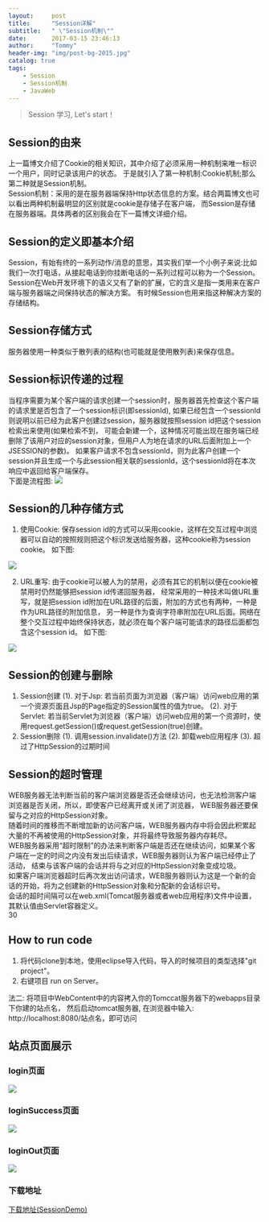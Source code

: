 ```yaml
---
layout:     post
title:      "Session详解"
subtitle:   " \"Session机制\""
date:       2017-03-15 23:46:13
author:     "Tommy"
header-img: "img/post-bg-2015.jpg"
catalog: true
tags:
    - Session
    - Session机制
	- JavaWeb
---
```


> Session 学习, Let's start！

## Session的由来

上一篇博文介绍了Cookie的相关知识，其中介绍了必须采用一种机制来唯一标识一个用户，同时记录该用户的状态。
于是就引入了第一种机制:Cookie机制;那么第二种就是Session机制。<br/>
Session机制：采用的是在服务器端保持Http状态信息的方案。结合两篇博文也可以看出两种机制最明显的区别就是cookie是存储子在客户端，
而Session是存储在服务器端。具体两者的区别我会在下一篇博文详细介绍。
	
## Session的定义即基本介绍

Session，有始有终的一系列动作/消息的意思，其实我们举一个小例子来说:比如我们一次打电话，从接起电话到你挂断电话的一系列过程可以称为一个Session。
Session在Web开发环境下的语义又有了新的扩展，它的含义是指一类用来在客户端与服务器端之间保持状态的解决方案。
   有时候Session也用来指这种解决方案的存储结构。

## Session存储方式
服务器使用一种类似于散列表的结构(也可能就是使用散列表)来保存信息。
	
## Session标识传递的过程

当程序需要为某个客户端的请求创建一个session时，服务器首先检查这个客户端的请求里是否包含了一个session标识(即sessionId),
如果已经包含一个sessionId则说明以前已经为此客户创建过session，服务器就按照session id把这个session检索出来使用(如果检索不到，
可能会新建一个，这种情况可能出现在服务端已经删除了该用户对应的session对象，但用户人为地在请求的URL后面附加上一个JSESSION的参数)。
如果客户请求不包含sessionId，则为此客户创建一个session并且生成一个与此session相关联的sessionId，这个sessionId将在本次响应中返回给客户端保存。<br/>
下面是流程图:
<img src="/img/session/processofsession.png">

## Session的几种存储方式

1. 使用Cookie: 保存session id的方式可以采用cookie，这样在交互过程中浏览器可以自动的按照规则把这个标识发送给服务器，这种cookie称为session cookie。
如下图:
<img src="/img/session/sessioncookie.png">

2. URL重写: 由于cookie可以被人为的禁用，必须有其它的机制以便在cookie被禁用时仍然能够把session id传递回服务器，
   经常采用的一种技术叫做URL重写，就是把session id附加在URL路径的后面，附加的方式也有两种，一种是作为URL路径的附加信息，
   另一种是作为查询字符串附加在URL后面。网络在整个交互过程中始终保持状态，就必须在每个客户端可能请求的路径后面都包含这个session id。
如下图:
<img src="/img/session/urlencode.png">
   
## Session的创建与删除

1. Session创建
   (1). 对于Jsp: 若当前页面为浏览器（客户端）访问web应用的第一个资源页面且Jsp的Page指定的Session属性的值为true。
   (2). 对于Servlet: 若当前Servlet为浏览器（客户端）访问web应用的第一个资源时，使用request.getSession()或request.getSession(true)创建。
2. Session删除
   (1). 调用session.invalidate()方法
   (2). 卸载web应用程序
   (3). 超过了HttpSession的过期时间
   
## Session的超时管理 

WEB服务器无法判断当前的客户端浏览器是否还会继续访问，也无法检测客户端浏览器是否关闭，所以，即使客户已经离开或关闭了浏览器，
WEB服务器还要保留与之对应的HttpSession对象。<br/>
随着时间的推移而不断增加新的访问客户端，WEB服务器内存中将会因此积累起大量的不再被使用的HttpSession对象，并将最终导致服务器内存耗尽。<br/> 
WEB服务器采用“超时限制”的办法来判断客户端是否还在继续访问，如果某个客户端在一定的时间之内没有发出后续请求，WEB服务器则认为客户端已经停止了活动，
结束与该客户端的会话并将与之对应的HttpSession对象变成垃圾。<br/> 
如果客户端浏览器超时后再次发出访问请求，WEB服务器则认为这是一个新的会话的开始，将为之创建新的HttpSession对象和分配新的会话标识号。 <br/> 
会话的超时间隔可以在web.xml(Tomcat服务器或者web应用程序)文件中设置，其默认值由Servlet容器定义。 <br/> 
<session-config>
	<session-timeout>30</session-timeout>
</session-config>

## How to run code

1. 将代码clone到本地，使用eclipse导入代码，导入的时候项目的类型选择"git project"。
2. 右键项目 run on Server。

法二: 将项目中WebContent中的内容拷入你的Tomccat服务器下的webapps目录下你建的站点名，
      然后启动tomcat服务器,
      在浏览器中输入: http://localhost:8080/站点名，即可访问<br/>

## 站点页面展示

### login页面
<img src="/img/session/login.png">

### loginSuccess页面
<img src="/img/session/loginSuccess.png">

### loginOut页面
<img src="/img/session/out.png">

### 下载地址
[下载地址(SessionDemo)](https://github.com/joyang1/SessionDemo)

